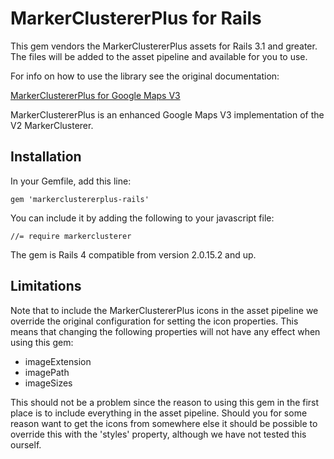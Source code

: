# MarkerClustererPlus for Rails

This gem vendors the MarkerClustererPlus assets for Rails 3.1 and greater.
The files will be added to the asset pipeline and available for you to use.

For info on how to use the library see the original documentation:

[MarkerClustererPlus for Google Maps V3](http://google-maps-utility-library-v3.googlecode.com/svn/tags/markerclustererplus/2.0.15/docs/reference.html)

MarkerClustererPlus is an enhanced Google Maps V3 implementation of the V2 MarkerClusterer.

## Installation

In your Gemfile, add this line:

    gem 'markerclustererplus-rails'

You can include it by adding the following to your javascript file:

    //= require markerclusterer

The gem is Rails 4 compatible from version 2.0.15.2 and up.

## Limitations

Note that to include the MarkerClustererPlus icons in the asset pipeline we override the original configuration for setting the icon properties. This means that changing the following properties will not have any effect when using this gem:

* imageExtension
* imagePath
* imageSizes

This should not be a problem since the reason to using this gem in the first place is to include everything in the asset pipeline. Should you for some reason want to get the icons from somewhere else it should be possible to override this with the 'styles' property, although we have not tested this ourself.

